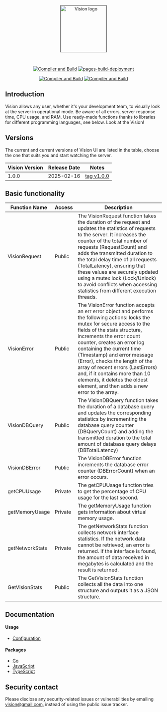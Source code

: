 <p align="center">
  <a href="" target="_blank" rel="noopener noreferrer">
    <img width="150" src="https://github.com/noneandundefined/vision-ui/blob/main/public/logo-vision-none.png" alt="Vision logo">
  </a>
</p>
</br>
<p align="center">
  <a href="https://github.com/Artymiik/vision/actions/workflows/compiler-client.yml"><img src="https://github.com/Artymiik/vision/actions/workflows/compiler-client.yml/badge.svg" alt="Compiler and Build"></a>
  <a href="https://github.com/noneandundefined/vision-ui/actions/workflows/pages/pages-build-deployment"><img src="https://github.com/noneandundefined/vision-ui/actions/workflows/pages/pages-build-deployment/badge.svg" alt="pages-build-deployment"></a>
</p>
<p align="center">
  <a href="https://www.npmjs.com/package/@artemiik/vision-ui"><img src="https://img.shields.io/npm/v/%40artemiik%2Fvision-ui" alt="Compiler and Build"></a>
  <a href="https://www.npmjs.com/package/@artemiik/vision-ui"><img src="https://img.shields.io/npm/dm/%40artemiik%2Fvision-ui" alt="Compiler and Build"></a>
</p>

## Introduction

Vision allows any user, whether it's your development team, to visually look at the server in operational mode. Be aware of all errors, server response time, CPU usage, and RAM. Use ready-made functions thanks to libraries for different programming languages, see below. Look at the Vision!

## Versions

The current and current versions of Vision UI are listed in the table, choose the one that suits you and start watching the server.

| Vision Version | Release Date | Notes                                                           |
| -------------- | ------------ | --------------------------------------------------------------- |
| 1.0.0          | 2025-02-16   | [tag v1.0.0](https://github.com/Artymiik/vision-ui/tree/v1.0.0) |

## Basic functionality

| Function Name   | Access  | Description
| --------------- | --------------------------------------------------------------------------------------------------------------------------------------------------------------------------------------------------------------------------------------------------------------------------------------------------------------------------------------------------------------------------------------------------------------------------------------------------------------------------- | --- |
| VisionRequest   | Public  | The VisionRequest function takes the duration of the request and updates the statistics of requests to the server. It increases the counter of the total number of requests (RequestCount) and adds the transmitted duration to the total delay time of all requests (TotalLatency), ensuring that these values are securely updated using a mutex lock (Lock/Unlock) to avoid conflicts when accessing statistics from different execution threads.                        |
| VisionError     | Public  | The VisionError function accepts an err error object and performs the following actions: locks the mutex for secure access to the fields of the stats structure, increments the error count counter, creates an error log containing the current time (Timestamp) and error message (Error), checks the length of the array of recent errors (LastErrors) and, if it contains more than 10 elements, it deletes the oldest element, and then adds a new error to the array. |
| VisionDBQuery   | Public  | The VisionDBQuery function takes the duration of a database query and updates the corresponding statistics by incrementing the database query counter (DBQueryCount) and adding the transmitted duration to the total amount of database query delays (DBTotalLatency)                                                                                                                                                                                                      |
| VisionDBError   | Public  | The VisionDBError function increments the database error counter (DBErrorCount) when an error occurs.                                                                                                                                                                                                                                                                                                                                                                       |
| getCPUUsage     | Private | The getCPUUsage function tries to get the percentage of CPU usage for the last second.                                                                                                                                                                                                                                                                                                                                                                                      |
| getMemoryUsage  | Private | The getMemoryUsage function gets information about virtual memory usage.                                                                                                                                                                                                                                                                                                                                                                                                    |
| getNetworkStats | Private | The getNetworkStats function collects network interface statistics. If the network data cannot be retrieved, an error is returned. If the interface is found, the amount of data received in megabytes is calculated and the result is returned.                                                                                                                                                                                                                            |
| GetVisionStats  | Public  | The GetVisionStats function collects all the data into one structure and outputs it as a JSON structure.                                                                                                                                                                                                                                                                                                                                                                    |

## Documentation

#### Usage

- [Configuration](https://github.com/noneandundefined/vision-ui/tree/main/docs)

#### Packages

- [Go](https://github.com/noneandundefined/vision-go)
- [JavaScript](https://github.com/noneandundefined/vision-npm)
- [TypeScript](https://github.com/noneandundefined/vision-npm)

## Security contact

Please disclose any security-related issues or vulnerabilities by emailing [vision@gmail.com](mailto:vision@gmail.com), instead of using the public issue tracker.
